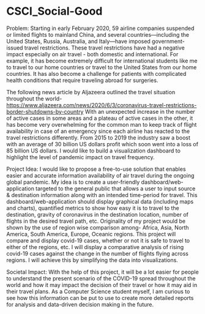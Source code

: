 # CSCI_Social-Good

Problem:  Starting in early February 2020, 59 airline companies suspended or limited flights to mainland China, and several countries—including the United States, Russia, Australia, and Italy—have imposed government-issued travel restrictions. These travel restrictions have had a negative impact especially on air travel - both domestic and international. For example, it has become extremely difficult for international students like me to travel to our home countries or travel to the United States from our home countries. It has also become a challenge for patients with complicated health conditions that require traveling abroad for surgeries.

The following news article by Aljazeera outlined the travel situation throughout the world- https://www.aljazeera.com/news/2020/6/3/coronavirus-travel-restrictions-border-shutdowns-by-country With an unexpected increase in the number of active cases in some areas and a plateau of active cases in the other, it has become very overwhelming for the common man to keep track of flight availability in case of an emergency since each airline has reacted to the travel restrictions differently. From 2015 to 2019 the industry saw a boost with an average of 30 billion US dollars profit which soon went into a loss of 85 billion US dollars. I would like to build a visualization dashboard to highlight the level of pandemic impact on travel frequency. 

Project Idea: I would like to propose a free-to-use solution that enables easier and accurate information availability of air travel during the ongoing global pandemic. My idea is to create a user-friendly dashboard/web-application targeted to the general public that allows a user to input source & destination information along with an intended time-period for travel. This dashboard/web-application should display graphical data (including maps and charts), quantified metrics to show how easy it is to travel to the destination, gravity of coronavirus in the destination location, number of flights in the desired travel path, etc.
Originality of my project would be shown by the use of region wise comparison among- Africa, Asia, North America, South America, Europe, Oceanic regions. This project will compare and display covid-19 cases, whether or not it is safe to travel to either of the regions, etc. I will display a comparative analysis of rising covid-19 cases against the change in the number of flights flying across regions. I will achieve this by simplifying the data into visualizations. 


Societal Impact: With the help of this project, it will be a lot easier for people to understand the present scenario of the COVID-19 spread throughout the world and how it may impact the decision of their travel or how it may aid in their travel plans. As a Computer Science student myself, I am curious to see how  this information can be put to use to create more detailed reports for analysis and data-driven decision making in the future.
